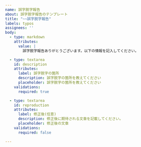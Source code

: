```yaml
---
name: 誤字脱字報告
about: 誤字脱字報告のテンプレート
title: "~~誤字脱字報告"
labels: typos
assignees: ''
body:
  - type: markdown
    attributes:
      value: |
        誤字脱字報告ありがとうございます。以下の情報を記入してください。

  - type: textarea
    id: description
    attributes:
      label: 誤字脱字の箇所
      description: 誤字脱字の箇所を教えてください
      placeholder: 誤字脱字の箇所を教えてください
    validations:
      required: true

  - type: textarea
    id: reproduction
    attributes:
      label: 修正後(任意)
      description: 修正後に期待される文章を記載してください。
      placeholder: 修正後の文章
    validations:
      required: false

---
```




